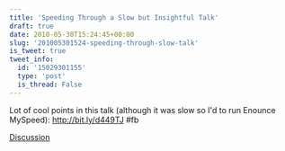 ```yaml
---
title: 'Speeding Through a Slow but Insightful Talk'
draft: true
date: 2010-05-30T15:24:45+00:00
slug: '201005301524-speeding-through-slow-talk'
is_tweet: true
tweet_info:
  id: '15029301155'
  type: 'post'
  is_thread: False
---
```




Lot of cool points in this talk (although it was slow so I'd to run Enounce MySpeed): http://bit.ly/d449TJ #fb

[Discussion](https://x.com/sytelus/status/15029301155)
